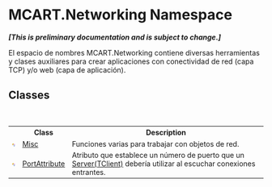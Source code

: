# MCART.Networking Namespace
 _**\[This is preliminary documentation and is subject to change.\]**_

El espacio de nombres MCART.Networking contiene diversas herramientas y clases auxiliares para crear aplicaciones con conectividad de red (capa TCP) y/o web (capa de aplicación).


## Classes
&nbsp;<table><tr><th></th><th>Class</th><th>Description</th></tr><tr><td>![Public class](media/pubclass.gif "Public class")</td><td><a href="01881faa-5da8-f3c1-6dac-3498a8eed917">Misc</a></td><td>
Funciones varias para trabajar con objetos de red.</td></tr><tr><td>![Public class](media/pubclass.gif "Public class")</td><td><a href="c8c924f9-fda0-995d-be25-05c5b7a9b3aa">PortAttribute</a></td><td>
Atributo que establece un número de puerto que un <a href="6fa3083a-c860-4cc8-7bad-c8d06352c50b">Server(TClient)</a> debería utilizar al escuchar conexiones entrantes.</td></tr></table>&nbsp;
